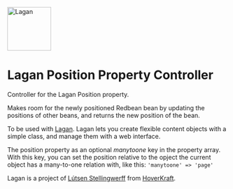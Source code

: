 [<img src="https://cdn.rawgit.com/lutsen/lagan/master/lagan-logo.svg" width="100" alt="Lagan">](https://github.com/lutsen/lagan)

Lagan Position Property Controller
==================================

Controller for the Lagan Position property.

Makes room for the newly positioned Redbean bean by updating the positions of other beans, and returns the new position of the bean.

To be used with [Lagan](https://github.com/lutsen/lagan). Lagan lets you create flexible content objects with a simple class, and manage them with a web interface.

The position property as an optional *manytoone* key in the property array. With this key, you can set the position relative to the opject the current object has a many-to-one relation with, like this: `'manytoone' => 'page'`

Lagan is a project of [Lútsen Stellingwerff](http://lutsen.land/) from [HoverKraft](http://www.hoverkraft.nl/).